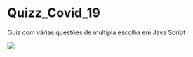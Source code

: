 # Quizz_Covid_19
 Quiz com várias questões de multipla escolha em Java Script


![](img/img_quiz-covid-git.PNG)
